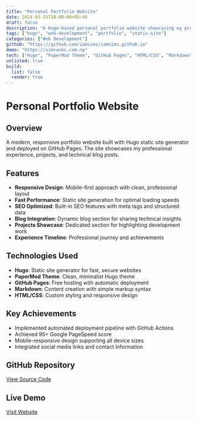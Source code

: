 ```yaml
---
title: "Personal Portfolio Website"
date: 2024-03-15T10:00:00+05:45
draft: false
description: "A Hugo-based personal portfolio website showcasing my professional experience and projects"
tags: ["hugo", "web-development", "portfolio", "static-site"]
categories: ["Web Development"]
github: "https://github.com/iamsims/iamsims.github.io"
demo: "https://simrankc.com.np"
tech: ["Hugo", "PaperMod Theme", "GitHub Pages", "HTML/CSS", "Markdown"]
unlisted: true
build:
  list: false
  render: true
---
```


# Personal Portfolio Website

## Overview
A modern, responsive portfolio website built with Hugo static site generator and deployed on GitHub Pages. The site showcases my professional experience, projects, and technical blog posts.

## Features
- **Responsive Design**: Mobile-first approach with clean, professional layout
- **Fast Performance**: Static site generation for optimal loading speeds
- **SEO Optimized**: Built-in SEO features with meta tags and structured data
- **Blog Integration**: Dynamic blog section for sharing technical insights
- **Projects Showcase**: Dedicated section for highlighting development work
- **Experience Timeline**: Professional journey and achievements

## Technologies Used
- **Hugo**: Static site generator for fast, secure websites
- **PaperMod Theme**: Clean, minimalist Hugo theme
- **GitHub Pages**: Free hosting with automatic deployment
- **Markdown**: Content creation with simple markup syntax
- **HTML/CSS**: Custom styling and responsive design

## Key Achievements
- Implemented automated deployment pipeline with GitHub Actions
- Achieved 95+ Google PageSpeed score
- Mobile-responsive design supporting all device sizes
- Integrated social media links and contact information

## GitHub Repository
[View Source Code](https://github.com/iamsims/iamsims.github.io)

## Live Demo
[Visit Website](https://simrankc.com.np)